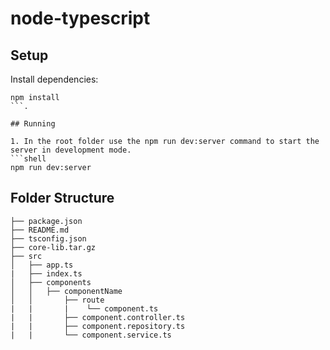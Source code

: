 # node-typescript

## Setup

Install dependencies:

```shell
npm install
```.

## Running

1. In the root folder use the npm run dev:server command to start the server in development mode.
```shell
npm run dev:server
```

## Folder Structure
 ```
├── package.json
├── README.md
├── tsconfig.json
├── core-lib.tar.gz  
├── src
│   ├── app.ts
|   ├── index.ts
│   ├── components
│   │   ├── componentName
│   │       ├── route
|   |       |    └── component.ts
|   |       ├── component.controller.ts
|   |       ├── component.repository.ts
|   |       └── component.service.ts


```

